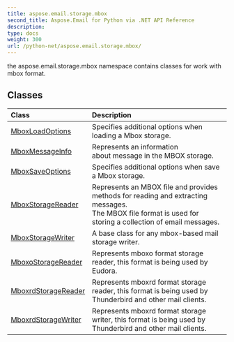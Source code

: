 ```yaml
---
title: aspose.email.storage.mbox
second_title: Aspose.Email for Python via .NET API Reference
description: 
type: docs
weight: 300
url: /python-net/aspose.email.storage.mbox/
---
```



the aspose.email.storage.mbox namespace contains classes for work with mbox format.

## Classes
| Class | Description |
| :- | :- |
|[MboxLoadOptions](/email/python-net/aspose.email.storage.mbox/mboxloadoptions/)|Specifies additional options when loading a Mbox storage.|
|[MboxMessageInfo](/email/python-net/aspose.email.storage.mbox/mboxmessageinfo/)|Represents an information<br/>            about message in the MBOX storage.|
|[MboxSaveOptions](/email/python-net/aspose.email.storage.mbox/mboxsaveoptions/)|Specifies additional options when save a Mbox storage.|
|[MboxStorageReader](/email/python-net/aspose.email.storage.mbox/mboxstoragereader/)|Represents an MBOX file and provides methods for reading and extracting messages.<br/>            The MBOX file format is used for storing a collection of email messages.|
|[MboxStorageWriter](/email/python-net/aspose.email.storage.mbox/mboxstoragewriter/)|A base class for any mbox-based mail storage writer.|
|[MboxoStorageReader](/email/python-net/aspose.email.storage.mbox/mboxostoragereader/)|Represents mboxo format storage reader, this format is being used by Eudora.|
|[MboxrdStorageReader](/email/python-net/aspose.email.storage.mbox/mboxrdstoragereader/)|Represents mboxrd format storage reader, this format is being used by Thunderbird and other mail clients.|
|[MboxrdStorageWriter](/email/python-net/aspose.email.storage.mbox/mboxrdstoragewriter/)|Represents mboxrd format storage writer, this format is being used by Thunderbird and other mail clients.|
